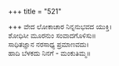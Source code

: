 +++
title = "521"

+++
ವೇದ ಲೋಕಾಚಾರ ನಿನ್ನನುಭವದ ಯುಕ್ತಿ।  
ಶೋಧಿಸೀ ಮೂರನುಂ ಸಂವಾದಗೊಳಿಸು॥  
ಸಾಧಿತಜ್ಞಾನ ನರಸಾಧ್ಯ ಪ್ರಮಾಣವದು।  
ಹಾದಿ ಬೆಳಕದು ನಿನಗೆ - ಮಂಕುತಿಮ್ಮ॥  
